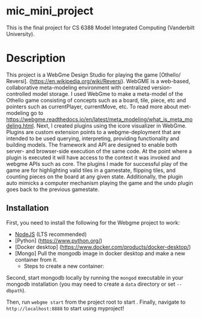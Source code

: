 # mic_mini_project
This is the final project for CS 6388 Model Integrated Computing (Vanderbilt University).
# Description
This project is a WebGme Design Studio for playing the game [Othello/ Reversi]. (https://en.wikipedia.org/wiki/Reversi). WebGME is a web-based, collaborative meta-modeling environment with centralized version-controlled model storage. I used WebGme to make a meta-model of the Othello game consisting of concepts such as a board, tile, piece, etc and pointers such as currentPlayer, currentMove, etc. To read more about met-modeling go to https://webgme.readthedocs.io/en/latest/meta_modeling/what_is_meta_modeling.html. Next, I created plugins using the icore visualizer in WebGme. Plugins are custom extension points to a webgme-deployment that are intended to be used querying, interpreting, providing functionality and building models. The framework and API are designed to enable both server- and browser-side execution of the same code. At the point where a plugin is executed it will have access to the context it was invoked and webgme APIs such as core. The plugins I made for successful play of the game are for highlighting valid tiles in a gamestate, flipping tiles, and counting pieces on the board at any given state. Additionally, the plugin auto mimicks a computer mechanism playing the game and the undo plugin goes back to the previous gamestate. 

## Installation
First, you need to install the following for the Webgme project to work:
- [NodeJS](https://nodejs.org/en/) (LTS recommended)
- [Python] (https://www.python.org/)
- [Docker desktop] (https://www.docker.com/products/docker-desktop/)
- [Mongo] Pull the mongodb image in docker desktop and make a new container from it.
  - Steps to create a new container:
    


Second, start mongodb locally by running the `mongod` executable in your mongodb installation (you may need to create a `data` directory or set `--dbpath`).

Then, run `webgme start` from the project root to start . Finally, navigate to `http://localhost:8888` to start using myproject!

